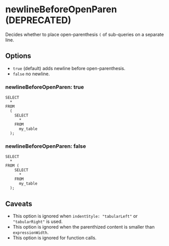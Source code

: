 # newlineBeforeOpenParen (DEPRECATED)

Decides whether to place open-parenthesis `(` of sub-queries on a separate line.

## Options

- `true` (default) adds newline before open-parenthesis.
- `false` no newline.

### newlineBeforeOpenParen: true

```
SELECT
  *
FROM
  (
    SELECT
      *
    FROM
      my_table
  );
```

### newlineBeforeOpenParen: false

```
SELECT
  *
FROM (
    SELECT
      *
    FROM
      my_table
  );
```

## Caveats

- This option is ignored when `indentStyle: "tabularLeft"` or `"tabularRight"` is used.
- This option is ignored when the parenthized content is smaller than `expressionWidth`.
- This option is ignored for function calls.

